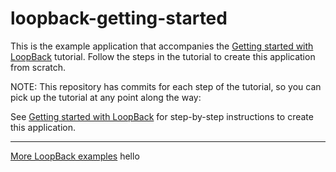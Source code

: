 # loopback-getting-started

This is the example application that accompanies the [Getting started with LoopBack](http://loopback.io/doc/en/lb3/Getting-started-with-LoopBack.html) tutorial. Follow the steps in the tutorial to create this application from scratch.

NOTE: This repository has commits for each step of the tutorial, so you can pick up the tutorial at any point along the way:

See [Getting started with LoopBack](http://loopback.io/doc/en/lb3/Getting-started-with-LoopBack.html) for step-by-step instructions to create this application.

---

[More LoopBack examples](https://loopback.io/doc/en/lb3/Tutorials-and-examples.html) hello
